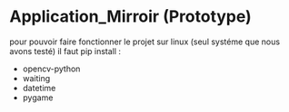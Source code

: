 # Application_Mirroir (Prototype)

pour pouvoir faire fonctionner le projet sur linux (seul systéme que nous avons testé) il faut pip install : 
* opencv-python
* waiting
* datetime
* pygame

